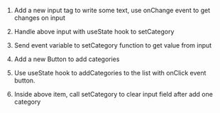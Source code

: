1. Add a new input tag to write some 
text, use onChange event to get 
changes on input

2. Handle above input with useState
hook to setCategory

3. Send event variable to setCategory
function to get value from input

4. Add a new Button to add categories

5. Use useState hook to addCategories
to the list with onClick event button.

6. Inside above item, call setCategory
to clear input field after add one 
category

